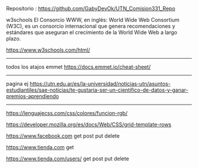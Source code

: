 Repositorio : https://github.com/GabyDevOk/UTN_Comision331_Repo

w3schools
El Consorcio WWW, en inglés: World Wide Web Consortium (W3C), es un consorcio internacional que genera recomendaciones y estándares que aseguran el crecimiento de la World Wide Web a largo plazo.​ 

https://www.w3schools.com/html/

----------
todos los atajos emmet
https://docs.emmet.io/cheat-sheet/

-------
pagina ej
https://utn.edu.ar/es/la-universidad/noticias-utn/asuntos-estudiantiles/sae-noticias/te-gustaria-ser-un-cientifico-de-datos-y-ganar-premios-aprendiendo

-------

<!-- INVESTIGAR
Propiedades CSS
Tipografia   
Fondos
Tamaños
Posicionamiento
Visualizacion
Comportamiento
Interfaz
etc.

investigar SEO y porque incorporar etiquetas semanticas ayuda a nuestro posicionamiento

<!-- INVESTIGAR
Anclas en etiquetas A -->

<!-- Que otro tipo de iframes. podemos insertar  
Spotify?
-->

<!-- 14 px en font size -->

https://lenguajecss.com/css/colores/funcion-rgb/


<!-- 09-09 -->
<!-- Expresiones regulares
validaciones -->

<!-- Crear la secccion Conocenos o cualquier tipo de seccion donde necesitemos un formulario -->

<!-- investigar
inputs
y sus atributos 
 sticky o fixed - barra de navegacion 

-->
<!-- box-sizing
https://developer.mozilla.org/es/docs/Web/CSS/box-sizing -->

<!-- El elemento HTML <aside> representa una sección de una página que consiste en contenido que está indirectamente relacionado con el contenido principal del documento. Estas secciones son a menudo representadas como barras laterales o como inserciones y contienen una explicación al margen como una definición de glosario, elementos relacionados indirectamente, como publicidad, la biografía del autor, o en aplicaciones web, la información de perfil o enlaces a blogs relacionados.
https://developer.mozilla.org/es/docs/Web/HTML/Element/aside -->


<!-- https://developer.mozilla.org/es/docs/Web/CSS/overflow -->

<!-- https://developer.mozilla.org/es/docs/Web/CSS/display -->

<!-- https://developer.mozilla.org/es/docs/Web/CSS/Specificity -->

<!-- Aporte de Juan:
https://chromewebstore.google.com/detail/simulador-m%C3%B3vil-herramien/ckejmhbmlajgoklhgbapkiccekfoccmk?hl=es
esta extension esta buena para ir viendo como se ve en diferentes dispositivos  las paginas web -->

<!-- ibrahin:

https://flexboxfroggy.com/ -->

<!-- https://www.joshwcomeau.com/css/interactive-guide-to-flexbox/ una guia interactiva de flexbox -->

https://developer.mozilla.org/es/docs/Web/CSS/grid-template-rows

<!-- 
Paginas con boostrap -->


<!-- Quokka.js
Quokka Statusbar Buttons
 -->

<!--  "falsy"  -->



<!-- + eventos https://www.w3schools.com/js/js_events_examples.asp */
 -->

<!--  investigar eventos (mousse, teclado) -->
<!-- 
investigar clearTimeout y clearInterval -->

<!-- https://developer.mozilla.org/es/docs/Web/CSS/transform -->


<!-- 
CLIENTE    SERVIDOR     
REQUEST - RESPONSE
HTTP

GET: Pido los posteos - le pido al servidor de me envie info
POST : Envio un posteo - envio informacion al servidor
PUT :Actualizo el posteo - envio informacion a un registro ya existente 
DELETE : elimino un posteo --  elimino un registro
 -->

 https://www.facebook.com
 get
 post
 put
 delete

  https://www.tienda.com
get

https://www.tienda.com/users/
 get
 post
 put
 delete


<!--  JSON -->


<!-- APIS -->

<!-- ASINCRONIA -->




<!--
 https://www.themoviedb.org/documentation/api

https://developers.themoviedb.org/3/getting-started/introduction

https://www.themoviedb.org/settings/api

https://api.themoviedb.org/3/movie/popular?api_key=73b96ddc25658ad17c90440e7f61bd67&language=es-MX&page=1 
-->
